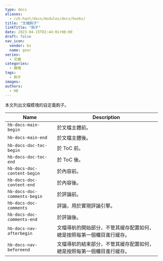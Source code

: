 ```yaml
---
type: docs
aliases:
  - /zh-hant/docs/modules/docs/hooks/
title: "文檔鉤子"
linkTitle: "鉤子"
date: 2023-04-15T02:44:01+08:00
draft: false
nav_icon:
  vendor: bs
  name: gear
series:
  - 文檔
categories:
  - 模塊
tags:
  - 鉤子
images:
authors:
  - HB
---
```


本文列出文檔模塊的自定義鉤子。

<!--more-->

| Name                         | Description              |
| ---------------------------- | ------------------------ |
| `hb-docs-main-begin`         | 於文檔主體前。           |
| `hb-docs-main-end`           | 於文檔主體後。           |
| `hb-docs-doc-toc-begin`      | 於 ToC 前。              |
| `hb-docs-doc-toc-end`        | 於 ToC 後。              |
| `hb-docs-doc-content-begin`  | 於內容前。               |
| `hb-docs-doc-content-end`    | 於內容後。               |
| `hb-docs-doc-comments-begin` | 於評論前。               |
| `hb-docs-doc-comments`       | 評論，用於實現評論引擎。 |
| `hb-docs-doc-comments-end`   | 於評論後。               |
| `hb-docs-nav-afterbegin`     | 文檔導航的開始部分，不管其緩存配置如何，總是按照每第一個欄目進行緩存。 |
| `hb-docs-nav-beforeend`      | 文檔導航的結束部分，不管其緩存配置如何，總是按照每第一個欄目進行緩存。 |
